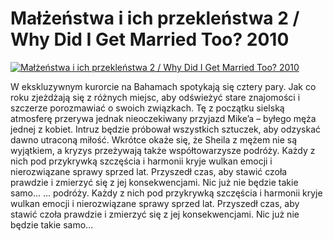 Małżeństwa i ich przekleństwa 2 / Why Did I Get Married Too? 2010 
=============
[![Małżeństwa i ich przekleństwa 2 / Why Did I Get Married Too? 2010 ](http://vidos.pl/images/player.gif)](http://vidos.pl/malzenstwa-i-ich-przeklenstwa-2-why-did-i-get-married-too-2010)

 W ekskluzywnym kurorcie na Bahamach spotykają się cztery pary. Jak co roku zjeżdżają się z różnych miejsc, aby odświeżyć stare znajomości i szczerze porozmawiać o swoich związkach. Tę z początku sielską atmosferę przerywa jednak nieoczekiwany przyjazd Mike’a – byłego męża jednej z kobiet. Intruz będzie próbował wszystkich sztuczek, aby odzyskać dawno utraconą miłość. Wkrótce okaże się, że Sheila z mężem nie są wyjątkiem, a kryzys przeżywają także współtowarzysze podróży. Każdy z nich pod przykrywką szczęścia i harmonii kryje wulkan emocji i nierozwiązane sprawy sprzed lat. Przyszedł czas, aby stawić czoła prawdzie i zmierzyć się z jej konsekwencjami. Nic już nie będzie takie samo...  ... podróży. Każdy z nich pod przykrywką szczęścia i harmonii kryje wulkan emocji i nierozwiązane sprawy sprzed lat. Przyszedł czas, aby stawić czoła prawdzie i zmierzyć się z jej konsekwencjami. Nic już nie będzie takie samo...
